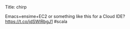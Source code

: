 Title: chirp

Emacs+ensime+EC2 or something like this for a Cloud IDE?  <a href="https://t.co/jdSWIRbgJ1">https://t.co/jdSWIRbgJ1</a> #scala
